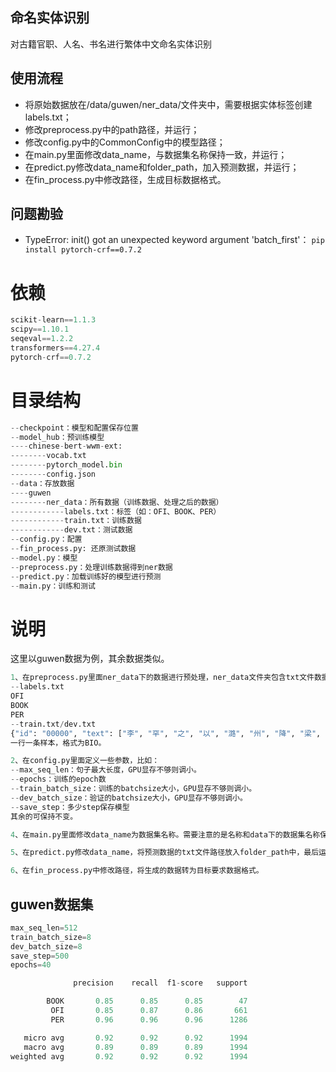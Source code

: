 ## 命名实体识别
对古籍官职、人名、书名进行繁体中文命名实体识别

## 使用流程
- 将原始数据放在/data/guwen/ner_data/文件夹中，需要根据实体标签创建labels.txt；
- 修改preprocess.py中的path路径，并运行；
- 修改config.py中的CommonConfig中的模型路径；
- 在main.py里面修改data_name，与数据集名称保持一致，并运行；
- 在predict.py修改data_name和folder_path，加入预测数据，并运行；
- 在fin_process.py中修改路径，生成目标数据格式。

## 问题勘验
- TypeError: init() got an unexpected keyword argument 'batch_first'： `pip install pytorch-crf==0.7.2`
# 依赖

```python
scikit-learn==1.1.3 
scipy==1.10.1 
seqeval==1.2.2
transformers==4.27.4
pytorch-crf==0.7.2
```

# 目录结构

```python
--checkpoint：模型和配置保存位置
--model_hub：预训练模型
----chinese-bert-wwm-ext:
--------vocab.txt
--------pytorch_model.bin
--------config.json
--data：存放数据
----guwen
--------ner_data：所有数据（训练数据、处理之后的数据）
------------labels.txt：标签（如：OFI、BOOK、PER）
------------train.txt：训练数据
------------dev.txt：测试数据
--config.py：配置
--fin_process.py: 还原测试数据
--model.py：模型
--preprocess.py：处理训练数据得到ner数据
--predict.py：加载训练好的模型进行预测
--main.py：训练和测试
```

# 说明

这里以guwen数据为例，其余数据类似。

```python
1、在preprocess.py里面ner_data下的数据进行预处理，ner_data文件夹包含txt文件数据样本如下：
--labels.txt
OFI
BOOK
PER
--train.txt/dev.txt
{"id": "00000", "text": ["李", "罕", "之", "以", "潞", "州", "降", "梁", "，", "晉", "人", "攻", "潞", "，", "友", "倫", "以", "兵", "入", "潞", "州", "，", "取", "罕", "之", "以", "歸", "。", "累", "遷", "檢", "校", "司", "空", "，", "領", "藤", "州", "刺", "史", "。"], "labels": ["B-PER", "I-PER", "I-PER", "O", "O", "O", "O", "O", "O", "O", "O", "O", "O", "O", "B-PER", "I-PER", "O", "O", "O", "O", "O", "O", "O", "B-PER", "I-PER", "O", "O", "O", "O", "O", "B-OFI", "I-OFI", "I-OFI", "I-OFI", "O", "O", "O", "O", "B-OFI", "I-OFI", "O"]}
一行一条样本，格式为BIO。

2、在config.py里面定义一些参数，比如：
--max_seq_len：句子最大长度，GPU显存不够则调小。
--epochs：训练的epoch数
--train_batch_size：训练的batchsize大小，GPU显存不够则调小。
--dev_batch_size：验证的batchsize大小，GPU显存不够则调小。
--save_step：多少step保存模型
其余的可保持不变。

4、在main.py里面修改data_name为数据集名称。需要注意的是名称和data下的数据集名称保持一致。最后运行：python main.py

5、在predict.py修改data_name，将预测数据的txt文件路径放入folder_path中，最后运行：python predict.py

6、在fin_process.py中修改路径，将生成的数据转为目标要求数据格式。
```

## guwen数据集

```python
max_seq_len=512
train_batch_size=8
dev_batch_size=8
save_step=500
epochs=40
```

```python
              precision    recall  f1-score   support

        BOOK       0.85      0.85      0.85        47
         OFI       0.85      0.87      0.86       661
         PER       0.96      0.96      0.96      1286

   micro avg       0.92      0.92      0.92      1994
   macro avg       0.89      0.89      0.89      1994
weighted avg       0.92      0.92      0.92      1994
```

